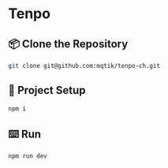# Tenpo

## 📦 Clone the Repository
```bash
git clone git@github.com:mqtik/tenpo-ch.git
```

## 🧩 Project Setup
```bash
npm i
```

## ⌨️ Run
```bash
npm run dev
```
